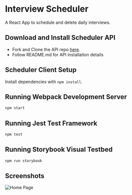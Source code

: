 # Interview Scheduler

A React App to schedule and delete daily interviews.

## Download and Install Scheduler API

- Fork and Clone the API repo [here](https://github.com/lighthouse-labs/scheduler-api).
- Follow README.md for API installation details


## Scheduler Client Setup

Install dependencies with `npm install`.

## Running Webpack Development Server

```sh
npm start
```

## Running Jest Test Framework

```sh
npm test
```

## Running Storybook Visual Testbed

```sh
npm run storybook
```
## Screenshots

![Home Page](images/screenshots/Home_Page.png)